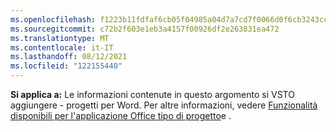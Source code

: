 ```yaml
---
ms.openlocfilehash: f1223b11fdfaf6cb05f04985a04d7a7cd7f0066d0f6cb3243cc09043402f8cd2
ms.sourcegitcommit: c72b2f603e1eb3a4157f00926df2e263831ea472
ms.translationtype: MT
ms.contentlocale: it-IT
ms.lasthandoff: 08/12/2021
ms.locfileid: "122155440"
---
```

  **Si applica a:** Le informazioni contenute in questo argomento si VSTO aggiungere \- progetti per Word. Per altre informazioni, vedere [Funzionalità disponibili per l'applicazione Office tipo di progetto](../../vsto/features-available-by-office-application-and-project-type.md)e .

